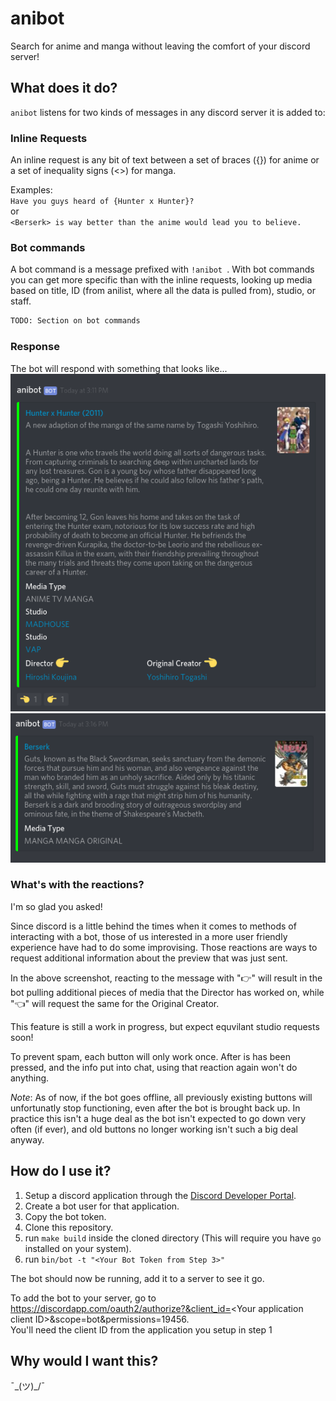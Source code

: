 # anibot

Search for anime and manga without leaving the comfort of your discord server!

## What does it do?
`anibot` listens for two kinds of messages in any discord server it is added to:

### Inline Requests
An inline request is any bit of text between a set of braces ({}) for anime or a set of inequality signs (<>) for manga.

Examples:  
`Have you guys heard of {Hunter x Hunter}?`  
or  
`<Berserk> is way better than the anime would lead you to believe.`

### Bot commands
A bot command is a message prefixed with `!anibot `. With bot commands you can get more specific than with the inline requests, looking up media based on title, ID (from anilist, where all the data is pulled from), studio, or staff.

```bash
TODO: Section on bot commands
```

### Response

The bot will respond with something that looks like...
![Hunter x Hunter anime preview](assets/hunterxhunter.png)
![Berserk manga preview](assets/berserk.png)

### What's with the reactions?

I'm so glad you asked!

Since discord is a little behind the times when it comes to methods of interacting with a bot, those of us interested in a more user friendly experience have had to do some improvising. Those reactions are ways to request additional information about the preview that was just sent.

In the above screenshot, reacting to the message with "👉" will result in the bot pulling additional pieces of media that the Director has worked on, while "👈" will request the same for the Original Creator.

This feature is still a work in progress, but expect equvilant studio requests soon!

To prevent spam, each button will only work once. After is has been pressed, and the info put into chat, using that reaction again won't do anything.

*Note*: As of now, if the bot goes offline, all previously existing buttons will unfortunatly stop functioning, even after the bot is brought back up. In practice this isn't a huge deal as the bot isn't expected to go down very often (if ever), and old buttons no longer working isn't such a big deal anyway.

## How do I use it?

1. Setup a discord application through the [Discord Developer Portal](https://discordapp.com/developers/applications/).
1. Create a bot user for that application.
1. Copy the bot token.
1. Clone this repository.
1. run `make build` inside the cloned directory (This will require you have `go` installed on your system).
1. run `bin/bot -t "<Your Bot Token from Step 3>"`

The bot should now be running, add it to a server to see it go.

To add the bot to your server, go to https://discordapp.com/oauth2/authorize?&client_id=<Your application client ID\>&scope=bot&permissions=19456.  
You'll need the client ID from the application you setup in step 1

## Why would I want this?

 ¯\_(ツ)_/¯